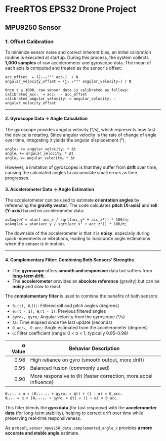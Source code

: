 # FreeRTOS EPS32 Drone Project

## MPU9250 Sensor

### 1. Offset Calibration

To minimize sensor noise and correct inherent bias, an initial calibration routine is executed at startup. During this
process, the system collects **1,000 samples** of raw accelerometer and gyroscope data. The mean of each axis is
computed and treated as the sensor's offset:

```
acc_offset  = (∑ₜ₌₀⁹⁹⁹ accₜ)  / N  
angular_velocity_offset = (∑ₜ₌₀⁹⁹⁹ angular_velocityₜ) / N  

Once t ≥ 1000, raw sensor data is calibrated as follows:  
calibrated_accₜ  = accₜ  - acc_offset  
calibrated_angular_velocityₜ = angular_velocityₜ - angular_velocity_offset
```

---

#### 2. Gyroscope Data → Angle Calculation

The gyroscope provides angular velocity (°/s), which represents how fast the device is rotating.
Since angular velocity is the rate of change of angle over time, integrating it yields the angular displacement (°).

```
angleₓ += angular_velocityₓ * Δt
angleᵧ += angular_velocityᵧ * Δt
angle𝓏 += angular_velocity𝓏 * Δt
```

However, a limitation of gyroscopes is that they suffer from **drift** over time, causing the calculated angles to
accumulate small errors as time progresses.

#### 3. Accelerometer Data → Angle Estimation

The accelerometer can be used to estimate **orientation angles** by referencing the **gravity vector**. The code
calculates **pitch (X-axis)** and **roll (Y-axis)** based on accelerometer data:

```
acAngleY = atan(-acc_x / sqrt(acc_y² + acc_z²)) * 180/π;
acAngleX = atan(acc_y / sqrt(acc_x² + acc_z²)) * 180/π;
```

The downside of the accelerometer is that it is **noisy**, especially during quick movements or vibrations, leading to
inaccurate angle estimations when the sensor is in motion.

---

#### 4. Complementary Filter: Combining Both Sensors’ Strengths

- The **gyroscope** offers **smooth and responsive** data but suffers from **long-term drift**.
- The **accelerometer** provides an **absolute reference** (gravity) but can be **noisy** and slow to react.

The **complementary filter** is used to combine the benefits of both sensors:

- `θₓ(t), θᵧ(t)`: Filtered roll and pitch angles (degrees)
- `θₓ(t - 1), θᵧ(t - 1)`: Previous filtered angles
- `gyroₓ, gyroᵧ`: Angular velocity from the gyroscope (°/s)
- `Δt`: Time elapsed since the last update (seconds)
- `θ_accₓ, θ_accᵧ`: Angle estimated from the accelerometer (degrees)
- `α`: Filter coefficient (range: 0 < α < 1; typically 0.95–0.98)

| α Value | Behavior Description                                              |
|--------:|-------------------------------------------------------------------|
|    0.98 | High reliance on gyro (smooth output, more drift)                 |
|    0.95 | Balanced fusion (commonly used)                                   |
|    0.90 | More responsive to tilt (faster correction, more accel influence) |

```
θₓ₍ₜ₎ = α × (θₓ₍ₜ₋₁₎ + gyroₓ × Δt) + (1 - α) × θ_accₓ
θᵧ₍ₜ₎ = α × [θᵧ₍ₜ₋₁₎ + gyroᵧ × Δt] + (1 − α) × θ_accᵧ
```

This filter blends the **gyro data** (for fast response) with the **accelerometer data** (for long-term stability),
helping to correct drift over time while preserving real-time responsiveness.

As a result, `sensor_mpu9250_data.complemented_angle_x` provides **a more accurate and stable angle** estimate.